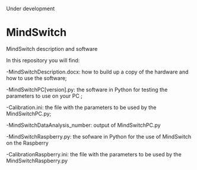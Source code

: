 Under development

# MindSwitch
MindSwitch description and software

In this repository you will find:

-MindSwitchDescription.docx: how to build up a copy of the hardware and how to use the software;

-MindSwitchPC[version].py: the software in Python for testing the parameters to use on your PC ;

-Calibration.ini: the file with the parameters to be used by the MindSwitchPC.py;

-MindSwitchDataAnalysis_number: output of MindSwitchPC.py 

-MindSwitchRaspberry.py: the sofware in Python for the use of MindSwitch on the Raspberry

-CalibrationRaspberry.ini: the file with the parameters to be used by the MindSwitchRaspberry.py


